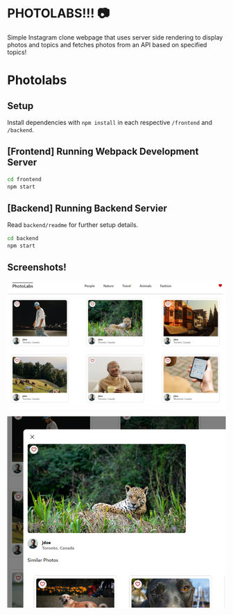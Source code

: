 # PHOTOLABS!!! 📷
Simple Instagram clone webpage that uses server side rendering to display photos and topics and fetches photos from an API based on specified topics!

# Photolabs

## Setup

Install dependencies with `npm install` in each respective `/frontend` and `/backend`.

## [Frontend] Running Webpack Development Server

```sh
cd frontend
npm start
```

## [Backend] Running Backend Servier

Read `backend/readme` for further setup details.

```sh
cd backend
npm start
```

## Screenshots!

!["Screen shot of front page"](https://github.com/teejaynam/photolabs-starter/blob/main/docs/front-page.PNG)

!["Screen shot of modal view"](https://github.com/teejaynam/photolabs-starter/blob/main/docs/modal-view.PNG)
